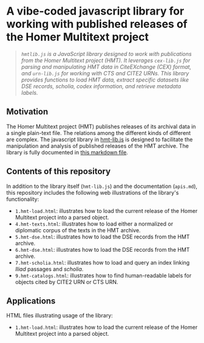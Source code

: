 # A vibe-coded javascript library for working with published releases of the Homer Multitext project

> *`hmtlib.js` is a JavaScript library designed to work with publications from the Homer Multitext project (HMT). It leverages `cex-lib.js` for parsing and manipulating HMT data in CiteEXchange (CEX) format, and `urn-lib.js` for working with CTS and CITE2 URNs. This library provides functions to load HMT data, extract specific datasets like DSE records, scholia, codex information, and retrieve metadata labels.*



## Motivation


The Homer Multitext project (HMT) publishes releases of its archival data in a single plain-text file. The relations among the different kinds of different are complex. 
The javascript library in [hmt-lib.js](./hmt-lib.js) is designed to facilitate the manipulation and analysis of published releases of the HMT archive. The library is fully documented in [this markdown file](./apis.md).





## Contents of this repository

In addition to the library itself (`hmt-lib.js`) and the documentation (`apis.md`), this repository includes the following web illustrations of the library's functionality:

- `1.hmt-load.html`: illustrates how to load the current release of the Homer Multitext project into a parsed object.
- `4.hmt-texts.html`: illustrates how to load either a normalized or diplomatic corpus of the texts in the HMT archive. 
- `5.hmt-dse.html`: illustrates how to load the DSE records from the HMT archive.
- `6.hmt-dse.html`: illustrates how to load the DSE records from the HMT archive.
- `7.hmt-scholia.html`: illustrates how to load and query an index linking *Iliad* passages and *scholia*.
- `9.hmt-catalogs.html`: illustrates how to find human-readable labels for objects cited by CITE2 URN or CTS URN.





## Applications

HTML files illustrating usage of the library:

- `1.hmt-load.html`: illustrates how to load the current release of the Homer Multitext project into a parsed object.



